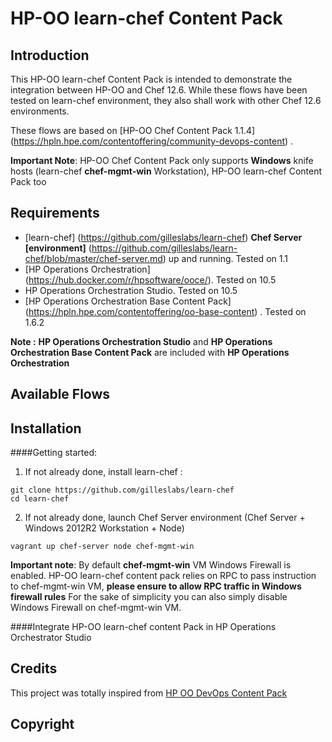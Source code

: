 # HP-OO learn-chef Content Pack

## Introduction

This HP-OO learn-chef Content Pack is intended to demonstrate the integration between HP-OO and Chef 12.6.
While these flows have been tested on learn-chef environment, they also shall work with other Chef 12.6 environments.

These flows are based on [HP-OO Chef Content Pack 1.1.4] (https://hpln.hpe.com/contentoffering/community-devops-content) .

**Important Note**: HP-OO Chef Content Pack only supports **Windows** knife hosts (learn-chef **chef-mgmt-win** Workstation), HP-OO learn-chef Content Pack too

## Requirements

- [learn-chef] (https://github.com/gilleslabs/learn-chef) **Chef Server [environment]** (https://github.com/gilleslabs/learn-chef/blob/master/chef-server.md) up and running. Tested on 1.1
- [HP Operations Orchestration] (https://hub.docker.com/r/hpsoftware/ooce/). Tested on 10.5
- HP Operations Orchestration Studio. Tested on 10.5
- [HP Operations Orchestration Base Content Pack] (https://hpln.hpe.com/contentoffering/oo-base-content) . Tested on 1.6.2  

**Note :** **HP Operations Orchestration Studio** and **HP Operations Orchestration Base Content Pack** are included with **HP Operations Orchestration**

## Available Flows



## Installation

####Getting started:

1. If not already done, install learn-chef :
```
git clone https://github.com/gilleslabs/learn-chef
cd learn-chef
```

2. If not already done, launch Chef Server environment (Chef Server + Windows 2012R2 Workstation + Node)

`vagrant up chef-server node chef-mgmt-win`

**Important note**: 
By default **chef-mgmt-win** VM Windows Firewall is enabled.
HP-OO learn-chef content pack relies on RPC to pass instruction to chef-mgmt-win VM, **please ensure to allow RPC traffic in Windows firewall rules** 
For the sake of simplicity you can also simply disable Windows Firewall on chef-mgmt-win VM.

####Integrate HP-OO learn-chef content Pack in HP Operations Orchestrator Studio




## Credits

This project was totally inspired from [HP OO DevOps Content Pack](https://hpln.hpe.com/contentoffering/community-devops-content)

## Copyright

